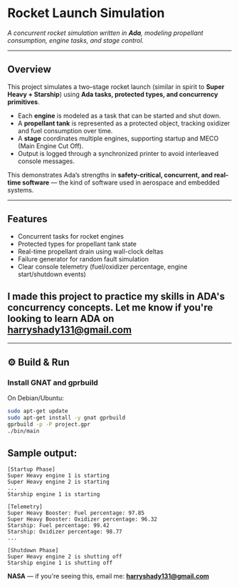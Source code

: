 # Rocket Launch Simulation  

*A concurrent rocket simulation written in **Ada**, modeling propellant consumption, engine tasks, and stage control.*  

---

## Overview  
This project simulates a two–stage rocket launch (similar in spirit to **Super Heavy + Starship**) using **Ada tasks, protected types, and concurrency primitives**.  

- Each **engine** is modeled as a task that can be started and shut down.  
- A **propellant tank** is represented as a protected object, tracking oxidizer and fuel consumption over time.  
- A **stage** coordinates multiple engines, supporting startup and MECO (Main Engine Cut Off).  
- Output is logged through a synchronized printer to avoid interleaved console messages.  

This demonstrates Ada’s strengths in **safety-critical, concurrent, and real-time software** — the kind of software used in aerospace and embedded systems.  

---

## Features
- Concurrent tasks for rocket engines  
- Protected types for propellant tank state  
- Real-time propellant drain using wall-clock deltas  
- Failure generator for random fault simulation  
- Clear console telemetry (fuel/oxidizer percentage, engine start/shutdown events)  

I made this project to practice my skills in ADA's concurrency concepts. Let me know if you're looking to learn ADA on harryshady131@gmail.com
---


---

## ⚙️ Build & Run

### Install GNAT and gprbuild
On Debian/Ubuntu:
```bash
sudo apt-get update
sudo apt-get install -y gnat gprbuild
gprbuild -p -P project.gpr
./bin/main
```

## Sample output:

```text
[Startup Phase]
Super Heavy engine 1 is starting
Super Heavy engine 2 is starting
...
Starship engine 1 is starting

[Telemetry]
Super Heavy Booster: Fuel percentage: 97.85
Super Heavy Booster: Oxidizer percentage: 96.32
Starship: Fuel percentage: 99.42
Starship: Oxidizer percentage: 98.77
...

[Shutdown Phase]
Super Heavy engine 2 is shutting off
Starship engine 1 is shutting off

```

**NASA** — if you're seeing this, email me: **harryshady131@gmail.com**



